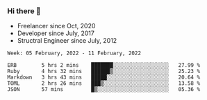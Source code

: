 ### Hi there 👋

- Freelancer since Oct, 2020
- Developer since July, 2017
- Structral Engineer since July, 2012

<!--START_SECTION:waka-->
```text
Week: 05 February, 2022 - 11 February, 2022

ERB        5 hrs 2 mins    ███████░░░░░░░░░░░░░░░░░░   27.99 % 
Ruby       4 hrs 32 mins   ██████▒░░░░░░░░░░░░░░░░░░   25.23 % 
Markdown   3 hrs 43 mins   █████░░░░░░░░░░░░░░░░░░░░   20.64 % 
TOML       2 hrs 26 mins   ███▒░░░░░░░░░░░░░░░░░░░░░   13.58 % 
JSON       57 mins         █▒░░░░░░░░░░░░░░░░░░░░░░░   05.36 % 
```
<!--END_SECTION:waka-->
